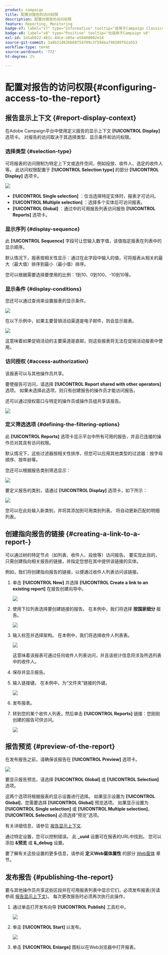 ```yaml
---
product: campaign
title: 配置对报告的访问权限
description: 配置对报告的访问权限
feature: Reporting, Monitoring
badge-v7: label="v7" type="Informative" tooltip="适用于Campaign Classicv7"
badge-v8: label="v8" type="Positive" tooltip="也适用于Campaign v8"
exl-id: 1e5ab922-481c-4dce-a05e-a58408002e24
source-git-commit: 3a9b21d626b60754789c3f594ba798309f62a553
workflow-type: tm+mt
source-wordcount: '772'
ht-degree: 2%

---
```


# 配置对报告的访问权限{#configuring-access-to-the-report}



## 报告显示上下文 {#report-display-context}

在Adobe Campaign平台中使用定义报告的显示上下文 **[!UICONTROL Display]** 选项卡。 对报告的访问取决于其选择类型、显示条件和访问权限。

### 选择类型 {#selection-type}

可将报表的访问限制为特定上下文或选件空间，例如投放、收件人、选定的收件人等。 此访问权限配置于 **[!UICONTROL Selection type]** 的部分 **[!UICONTROL Display]** 选项卡。

![](assets/s_ncs_advuser_report_visibility_4.png)

* **[!UICONTROL Single selection]** ：仅当选择特定实体时，报表才可访问。
* **[!UICONTROL Multiple selection]** ：选择多个实体后可访问报表。
* **[!UICONTROL Global]** ：通过中的可用报告列表访问报告 **[!UICONTROL Reports]** 选项卡。

### 显示序列  {#display-sequence}

此 **[!UICONTROL Sequence]** 字段可让您输入数字值，该值指定报表在列表中的显示顺序。

默认情况下，报表按相关性显示：通过在此字段中输入的值，可将报表从相关的最大（最大值）排序到最小（最小值）排序。

您可以根据需要选择要使用的比例：1到10、0到100、-10到10等。

### 显示条件 {#display-conditions}

您还可以通过查询来设置报表的显示条件。

![](assets/s_ncs_advuser_report_visibility_5.png)

在以下示例中，如果主要营销活动渠道是电子邮件，则会显示报表。

![](assets/s_ncs_advuser_report_visibility_6.png)

这意味着如果促销活动的主要渠道是直邮，则这些报表将无法在促销活动报表中使用。

### 访问授权 {#access-authorization}

该报表可以与其他操作员共享。

要使报告可访问，请选择 **[!UICONTROL Report shared with other operators]** 选项。 如果未选择此选项，则只有创建报告的操作员才能访问报告。

还可以通过授权窗口与特定的操作员或操作员组共享该报告。

![](assets/s_ncs_advuser_report_visibility_8.png)

### 定义筛选选项 {#defining-the-filtering-options}

此 **[!UICONTROL Reports]** 选项卡显示平台中所有可用的报告，并且已连接的操作员对其具有访问权限。

默认情况下，这些过滤器按相关性排序，但您可以应用其他类型的过滤器：按字母顺序、按年龄等。

您还可以根据报告类别筛选显示：

![](assets/report_ovv_select_type.png)

要定义报告的类别，请通过 **[!UICONTROL Display]** 选项卡，如下所示：

![](assets/report_select_category.png)

您可以在此处输入新类别，并将其添加到可用类别列表。 将自动更新匹配的明细列表。

## 创建指向报告的链接 {#creating-a-link-to-a-report-}

可以通过树的特定节点（如列表、收件人、投放等）访问报告。 要实现此目的，只需创建指向相关报告的链接，并指定您想在其中提供该链接的实体。

例如，我们将创建指向报告的链接，以便通过收件人列表访问该链接。

1. 单击 **[!UICONTROL New]** 并选择 **[!UICONTROL Create a link to an existing report]** 在报告创建向导中。

   ![](assets/s_ncs_advuser_report_wizard_link_01.png)

1. 使用下拉列表选择要创建链接的报告。 在本例中，我们将选择 **按国家细分** 报告。

   ![](assets/s_ncs_advuser_report_wizard_link_02.png)

1. 输入标签并选择架构。 在本例中，我们将选择收件人列表表。

   ![](assets/s_ncs_advuser_report_wizard_link_03.png)

   这意味着该报表可通过任何收件人列表访问，并且该统计信息将涉及所选列表中的收件人。

1. 保存并显示报告。
1. 输入链接键。 在本例中，为“文件夹”链接的外键。

   ![](assets/s_ncs_advuser_report_wizard_link_04.png)

1. 发布报表。
1. 转到您的某个收件人列表，然后单击 **[!UICONTROL Reports]** 链接：您刚刚创建的报告可供访问。

   ![](assets/s_ncs_advuser_report_wizard_link_05.png)

## 报告预览 {#preview-of-the-report}

在发布报告之前，请确保该报告在 **[!UICONTROL Preview]** 选项卡。

![](assets/s_ncs_advuser_report_preview_01.png)

要显示报告预览，请选择 **[!UICONTROL Global]** 或 **[!UICONTROL Selection]** 选项。

这两个选项将根据报表的显示设置进行选择。 如果显示设置为 **[!UICONTROL Global]**，您需要选择 **[!UICONTROL Global]** 预览选项。 如果显示设置为 **[!UICONTROL Single selection]** 或 **[!UICONTROL Multiple selection]**， **[!UICONTROL Selection]** 必须选择“预览”选项。

有关详细信息，请参见 [报告显示上下文](#report-display-context).

通过特定设置，您可以控制错误。 此 **_uuid** 设置可在报表的URL中找到。 您可以添加 **&amp;预览** 或 **&amp;_debug** 设置。

要了解有关这些设置的更多信息，请参阅 **定义Web窗体属性** 的部分 [Web窗体](../../web/using/about-web-forms.md) 章节。

## 发布报告 {#publishing-the-report}

要与其他操作员共享这些区段并在可用报表列表中显示它们，必须发布报表(另请参阅 [报告显示上下文](#report-display-context))。 每次更改报告时必须再次执行此操作。

1. 通过单击打开发布向导 **[!UICONTROL Publish]** 工具栏中。

   ![](assets/s_ncs_advuser_report_publish_01.png)

1. 单击 **[!UICONTROL Start]** 以发布。

   ![](assets/s_ncs_advuser_report_publish_02.png)

1. 单击 **[!UICONTROL Enlarge]** 图标以在Web浏览器中打开报表。
